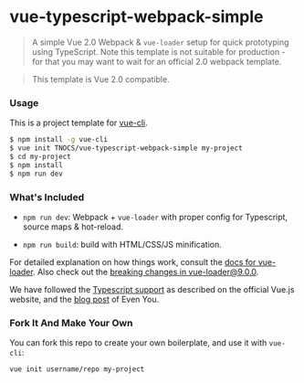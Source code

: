 # vue-typescript-webpack-simple

> A simple Vue 2.0 Webpack & `vue-loader` setup for quick prototyping using TypeScript. Note this template is not suitable for production - for that you may want to wait for an official 2.0 webpack template.

> This template is Vue 2.0 compatible.

### Usage

This is a project template for [vue-cli](https://github.com/vuejs/vue-cli).

``` bash
$ npm install -g vue-cli
$ vue init TNOCS/vue-typescript-webpack-simple my-project
$ cd my-project
$ npm install
$ npm run dev
```

### What's Included

- `npm run dev`: Webpack + `vue-loader` with proper config for Typescript, source maps & hot-reload.

- `npm run build`: build with HTML/CSS/JS minification.

For detailed explanation on how things work, consult the [docs for vue-loader](http://vuejs.github.io/vue-loader). Also check out the [breaking changes in vue-loader@9.0.0](https://github.com/vuejs/vue-loader/releases/tag/v9.0.0).

We have followed the [Typescript support](https://vuejs.org/v2/guide/typescript.html) as described on the official Vue.js website, and the [blog post](https://medium.com/the-vue-point/upcoming-typescript-changes-in-vue-2-5-e9bd7e2ecf08) of Even You.

### Fork It And Make Your Own

You can fork this repo to create your own boilerplate, and use it with `vue-cli`:

``` bash
vue init username/repo my-project
```
